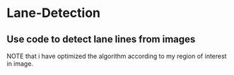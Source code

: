 # Lane-Detection
## Use code to detect lane lines from images
NOTE that i have optimized the algorithm according to my region of interest in image. 
